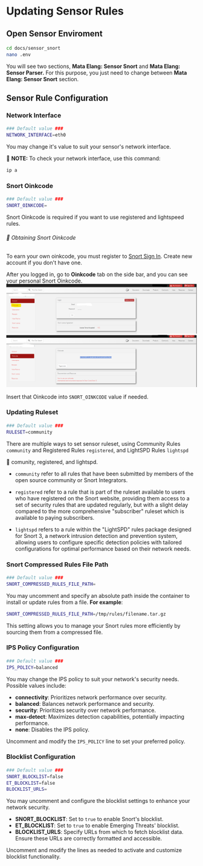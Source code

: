 # Updating Sensor Rules

## Open Sensor Enviroment

```bash
cd docs/sensor_snort
nano .env
```

You will see two sections, **Mata Elang: Sensor Snort** and **Mata Elang: Sensor Parser.** For this purpose, you just need to change between **Mata Elang: Sensor Snort** section.

## Sensor Rule Configuration

### Network Interface

```bash
### Default value ###
NETWORK_INTERFACE=eth0
```

You may change it's value to suit your sensor's network interface.

:key: **NOTE:** To check your network interface, use this command:

```bash
ip a
```

### Snort Oinkcode

```bash
### Default value ###
SNORT_OINKCODE=
```

Snort Oinkcode is required if you want to use registered and lightspeed rules.

###### :key: Obtaining Snort Oinkcode

To earn your own oinkcode, you must register to [Snort Sign In](https://snort.org/users/sign_up). Create new account if you don't have one.

After you logged in, go to **Oinkcode** tab on the side bar, and you can see your personal Snort Oinkcode.
![image](../static/uploads/4bd763a4922aeb4861fd5b0349baace3/image.png)
![image](../static/uploads/bc2da2026b206e8e32139d06f9f215bb/image.png)

Insert that Oinkcode into `SNORT_OINKCODE` value if needed.

### Updating Ruleset

```bash
### Default value ###
RULESET=community
```

There are multiple ways to set sensor ruleset, using Community Rules `community` and Registered Rules `registered`, and LightSPD Rules `lightspd`

:key: comunity, registered, and lightspd.

- `community` refer to all rules that have been submitted by members of the open source community or Snort Integrators.

- `registered` refer to a rule that is part of the ruleset available to users who have registered on the Snort website, providing them access to a set of security rules that are updated regularly, but with a slight delay compared to the more comprehensive "subscriber" ruleset which is available to paying subscribers.

- `lightspd` refers to a rule within the "LightSPD" rules package designed for Snort 3, a network intrusion detection and prevention system, allowing users to configure specific detection policies with tailored configurations for optimal performance based on their network needs.

### Snort Compressed Rules File Path

```bash
### Default value ###
SNORT_COMPRESSED_RULES_FILE_PATH=
```

You may uncomment and specify an absolute path inside the container to install or update rules from a file. **For example**:

```bash
SNORT_COMPRESSED_RULES_FILE_PATH=/tmp/rules/filename.tar.gz
```

This setting allows you to manage your Snort rules more efficiently by sourcing them from a compressed file.

### IPS Policy Configuration

```bash
### Default value ###
IPS_POLICY=balanced
```
You may change the IPS policy to suit your network's security needs. Possible values include:

- **connectivity**: Prioritizes network performance over security.
- **balanced**: Balances network performance and security.
- **security**: Prioritizes security over network performance.
- **max-detect**: Maximizes detection capabilities, potentially impacting performance.
- **none**: Disables the IPS policy.

Uncomment and modify the `IPS_POLICY` line to set your preferred policy.

### Blocklist Configuration

```bash
### Default value ###
SNORT_BLOCKLIST=false
ET_BLOCKLIST=false
BLOCKLIST_URLS=
```
You may uncomment and configure the blocklist settings to enhance your network security.

- **SNORT_BLOCKLIST**: Set to `true` to enable Snort's blocklist.
- **ET_BLOCKLIST**: Set to `true` to enable Emerging Threats' blocklist.
- **BLOCKLIST_URLS**: Specify URLs from which to fetch blocklist data. Ensure these URLs are correctly formatted and accessible.

Uncomment and modify the lines as needed to activate and customize blocklist functionality.
